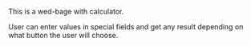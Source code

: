 This is a wed-bage with calculator.

User can enter values in special fields and get any result depending on what button the user will choose.